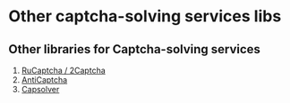 # Other captcha-solving services libs

## Other libraries for Captcha-solving services
1. [RuCaptcha / 2Captcha](https://github.com/AndreiDrang/python-rucaptcha)
2. [AntiCaptcha](https://github.com/AndreiDrang/python3-anticaptcha)
3. [Capsolver](https://github.com/AndreiDrang/python3-captchaai)
